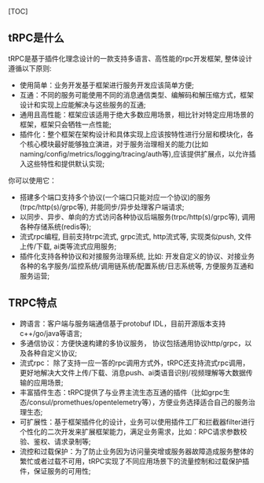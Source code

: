 [TOC]

## tRPC是什么

tRPC是基于插件化理念设计的一款支持多语言、高性能的rpc开发框架, 整体设计遵循以下原则:
- 使用简单：业务开发基于框架进行服务开发应该简单方便;
- 互通：不同的服务可能使用不同的消息通信类型、编解码和解压缩方式，框架设计和实现上应能解决与这些服务的互通;
- 通用且高性能：框架应该适用于绝大多数应用场景，相比针对特定应用场景的框架，框架只会牺牲一点性能;
- 插件化：整个框架在架构设计和具体实现上应该按特性进行分层和模块化，各个核心模块最好能够独立演进，对于服务治理相关的能力(比如naming/config/metrics/logging/tracing/auth等),应该提供扩展点，以允许插入这些特性和提供默认实现;

你可以使用它：
- 搭建多个端口支持多个协议(一个端口只能对应一个协议)的服务(trpc/http(s)/grpc等), 并能同步/异步处理客户端请求;
- 以同步、异步、单向的方式访问各种协议后端服务(trpc/http(s)/grpc等), 调用各种存储系统(redis等);
- 流式rpc编程, 目前支持trpc流式, grpc流式, http流式等, 实现类似push, 文件上传/下载, ai类等流式应用服务;
- 插件化支持各种协议和对接服务治理系统, 比如: 开发自定义的协议、对接业务各种的名字服务/监控系统/调用链系统/配置系统/日志系统等, 方便服务互通和服务运营;

## TRPC特点

- 跨语言：客户端与服务端通信基于protobuf IDL，目前开源版本支持c++/go/java等语言;
- 多通信协议：方便快速构建的多协议服务， 协议包括通用协议http/grpc，以及各种自定义协议;
- 流式rpc： 除了支持一应一答的rpc调用方式外，tRPC还支持流式rpc调用，更好地解决大文件上传/下载、消息push、ai类语音识别/视频理解等大数据传输的应用场景;
- 丰富插件生态：tRPC提供了与业界主流生态互通的插件（比如grpc生态/consul/promethues/opentelemetry等），方便业务选择适合自己的服务治理生态;
- 可扩展性：基于框架插件化的设计，业务可以使用插件工厂和拦截器filter进行个性化的二次开发来扩展框架能力，满足业务需求，比如：RPC请求参数校验、鉴权、请求录制等;
- 流控和过载保护：为了防止业务因为访问量突增或服务器故障造成服务整体的繁忙或者过载不可用，tRPC实现了不同应用场景下的流量控制和过载保护插件，保证服务的可用性;
